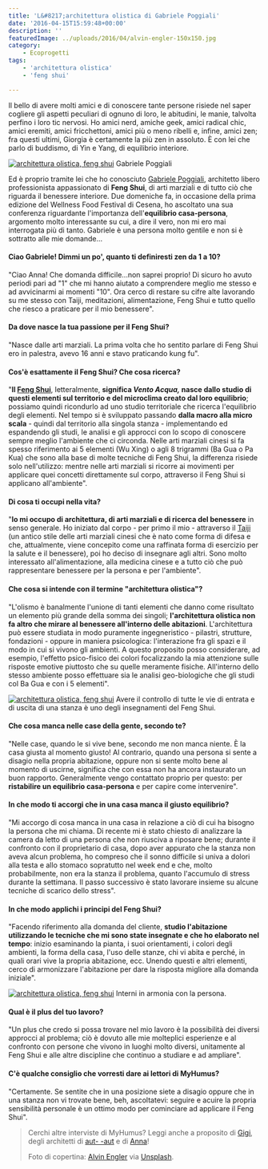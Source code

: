 ```yaml
---
title: 'L&#8217;architettura olistica di Gabriele Poggiali'
date: '2016-04-15T15:59:48+00:00'
description: ''
featuredImage: ../uploads/2016/04/alvin-engler-150x150.jpg
category:
    - Ecoprogetti
tags:
    - 'architettura olistica'
    - 'feng shui'

---
```


Il bello di avere molti amici e di conoscere tante persone risiede nel saper cogliere gli aspetti peculiari di ognuno di loro, le abitudini, le manie, talvolta perfino i loro tic nervosi.
Ho amici nerd, amiche geek, amici radical chic, amici eremiti, amici fricchettoni, amici più o meno ribelli e, infine, amici zen; fra questi ultimi, Giorgia è certamente la più zen in assoluto. È con lei che parlo di buddismo, di Yin e Yang, di equilibrio interiore.

[![architettura olistica, feng shui](../uploads/2016/04/gabriele-poggiali-300x300.jpg)](https://myhumus.com/wp-content/uploads/2016/04/gabriele-poggiali.jpg)
Gabriele Poggiali

Ed è proprio tramite lei che ho conosciuto [Gabriele Poggiali](http://www.gabrielepoggiali.com), architetto libero professionista appassionato di **Feng Shui**, di arti marziali e di tutto ciò che riguarda il benessere interiore.
Due domeniche fa, in occasione della prima edizione del Wellness Food Festival di Cesena, ho ascoltato una sua conferenza riguardante l'importanza dell'**equilibrio casa-persona**, argomento molto interessante su cui, a dire il vero, non mi ero mai interrogata più di tanto.
Gabriele è una persona molto gentile e non si è sottratto alle mie domande...

#### Ciao Gabriele! Dimmi un po', quanto ti definiresti zen da 1 a 10?

"Ciao Anna! Che domanda difficile...non saprei proprio!
Di sicuro ho avuto periodi pari ad "1" che mi hanno aiutato a comprendere meglio me stesso e ad avvicinarmi ai momenti "10".
Ora cerco di restare su cifre alte lavorando su me stesso con Taiji, meditazioni, alimentazione, Feng Shui e tutto quello che riesco a praticare per il mio benessere".

#### Da dove nasce la tua passione per il Feng Shui?

"Nasce dalle arti marziali. La prima volta che ho sentito parlare di Feng Shui ero in palestra, avevo 16 anni e stavo praticando kung fu".

#### Cos'è esattamente il Feng Shui? Che cosa ricerca?

"**Il [Feng Shui](http://www.gabrielepoggiali.com/fengshui/)**, letteralmente, **significa *Vento Acqua,* nasce dallo studio di questi elementi sul territorio e del microclima creato dal loro equilibrio**; possiamo quindi ricondurlo ad uno studio territoriale che ricerca l'equilibrio degli elementi.
Nel tempo si è sviluppato passando **dalla macro alla micro scala** - quindi dal territorio alla singola stanza - implementando ed espandendo gli studi, le analisi e gli approcci con lo scopo di conoscere sempre meglio l'ambiente che ci circonda.
Nelle arti marziali cinesi si fa spesso riferimento ai 5 elementi (Wu Xing) o agli 8 trigrammi (Ba Gua o Pa Kua) che sono alla base di molte tecniche di Feng Shui, la differenza risiede solo nell'utilizzo: mentre nelle arti marziali si ricorre ai movimenti per applicare quei concetti direttamente sul corpo, attraverso il Feng Shui si applicano all'ambiente".

#### Di cosa ti occupi nella vita?

"**Io mi occupo di architettura, di arti marziali e di ricerca del benessere** in senso generale.
Ho iniziato dal corpo - per primo il mio - attraverso il [Taiji](http://www.gabrielepoggiali.com/taiji/) (un antico stile delle arti marziali cinesi che è nato come forma di difesa e che, attualmente, viene concepito come una raffinata forma di esercizio per la salute e il benessere), poi ho deciso di insegnare agli altri.
Sono molto interessato all'alimentazione, alla medicina cinese e a tutto ciò che può rappresentare benessere per la persona e per l'ambiente".

#### Che cosa si intende con il termine "architettura olistica"?

"L'olismo è banalmente l'unione di tanti elementi che danno come risultato un elemento più grande della somma dei singoli; **l'architettura olistica non fa altro che mirare al benessere all'interno delle abitazioni**.
L'architettura può essere studiata in modo puramente ingegneristico - pilastri, strutture, fondazioni - oppure in maniera psicologica: l'interazione fra gli spazi e il modo in cui si vivono gli ambienti.
A questo proposito posso considerare, ad esempio, l'effetto psico-fisico dei colori focalizzando la mia attenzione sulle risposte emotive piuttosto che su quelle meramente fisiche.
All'interno dello stesso ambiente posso effettuare sia le analisi geo-biologiche che gli studi col Ba Gua e con i 5 elementi".

[![architettura olistica, feng shui](../uploads/2016/04/gabriele-poggiali-2.jpg)](https://myhumus.com/wp-content/uploads/2016/04/gabriele-poggiali-2.jpg)
Avere il controllo di tutte le vie di entrata e di uscita di una stanza è uno degli insegnamenti del Feng Shui.

#### Che cosa manca nelle case della gente, secondo te?

"Nelle case, quando le si vive bene, secondo me non manca niente. È la casa giusta al momento giusto!
Al contrario, quando una persona si sente a disagio nella propria abitazione, oppure non si sente molto bene al momento di uscirne, significa che con essa non ha ancora instaurato un buon rapporto.
Generalmente vengo contattato proprio per questo: per **ristabilire un equilibrio casa-persona** e per capire come intervenire".

#### In che modo ti accorgi che in una casa manca il giusto equilibrio?

"Mi accorgo di cosa manca in una casa in relazione a ciò di cui ha bisogno la persona che mi chiama.
Di recente mi è stato chiesto di analizzare la camera da letto di una persona che non riusciva a riposare bene; durante il confronto con il proprietario di casa, dopo aver appurato che la stanza non aveva alcun problema, ho compreso che il sonno difficile si univa a dolori alla testa e allo stomaco sopratutto nel week end e che, molto probabilmente, non era la stanza il problema, quanto l'accumulo di stress durante la settimana.
Il passo successivo è stato lavorare insieme su alcune tecniche di scarico dello stress".

#### In che modo applichi i principi del Feng Shui?

"Facendo riferimento alla domanda del cliente, **studio l'abitazione utilizzando le tecniche che mi sono state insegnate e che ho elaborato nel tempo**: inizio esaminando la pianta, i suoi orientamenti, i colori degli ambienti, la forma della casa, l'uso delle stanze, chi vi abita e perché, in quali orari vive la propria abitazione, ecc.
Unendo questi e altri elementi, cerco di armonizzare l'abitazione per dare la risposta migliore alla domanda iniziale".

[![architettura olistica, feng shui](../uploads/2016/04/gabriele-poggiali-1.jpg)](https://myhumus.com/wp-content/uploads/2016/04/gabriele-poggiali-1.jpg)
Interni in armonia con la persona.

#### Qual è il plus del tuo lavoro?

"Un plus che credo si possa trovare nel mio lavoro è la possibilità dei diversi approcci al problema; ciò è dovuto alle mie molteplici esperienze e al confronto con persone che vivono in luoghi molto diversi, unitamente al Feng Shui e alle altre discipline che continuo a studiare e ad ampliare".

#### C'è qualche consiglio che vorresti dare ai lettori di MyHumus?

"Certamente. Se sentite che in una posizione siete a disagio oppure che in una stanza non vi trovate bene, beh, ascoltatevi: seguire e acuire la propria sensibilità personale è un ottimo modo per cominciare ad applicare il Feng Shui".

> Cerchi altre interviste di MyHumus? Leggi anche a proposito di [Gigi](https://myhumus.com/scarpe-artigianali-made-in-italy/), degli architetti di [aut- -aut](https://myhumus.com/istruzione-infantile-ecologia/) e di [Anna](https://myhumus.com/casa-passiva/)!
> 
> Foto di copertina: [Alvin Engler](https://unsplash.com/englr) via [Unsplash](https://unsplash.com/search?utf8=%E2%9C%93&keyword=home&button=).